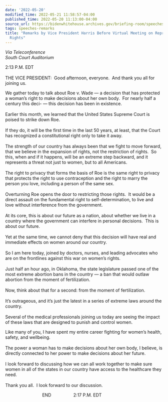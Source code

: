 ```yaml
---
date: '2022-05-20'
modified_time: 2022-05-21 11:58:57-04:00
published_time: 2022-05-20 11:13:00-04:00
source_url: https://bidenwhitehouse.archives.gov/briefing-room/speeches-remarks/2022/05/20/remarks-by-vice-president-harris-before-virtual-meeting-on-reproductive-rights/
tags: speeches-remarks
title: "Remarks by Vice President Harris Before Virtual Meeting on Reproductive\_\
  Rights"
---
```

 
*Via Teleconference  
*South Court Auditorium**

2:13 P.M. EDT  
   
THE VICE PRESIDENT:  Good afternoon, everyone.  And thank you all for
joining us.   
  
We gather today to talk about Roe v. Wade — a decision that has
protected a woman’s right to make decisions about her own body.  For
nearly half a century this deci- — this decision has been in
existence.  
   
Earlier this month, we learned that the United States Supreme Court is
poised to strike down Roe.  
   
If they do, it will be the first time in the last 50 years, at least,
that the Court has recognized a constitutional right only to take it
away.  
   
The strength of our country has always been that we fight to move
forward, that we believe in the expansion of rights, not the restriction
of rights.  So this, when and if it happens, will be an extreme step
backward, and it represents a threat not just to women, but to all
Americans.  
   
The right to privacy that forms the basis of Roe is the same right to
privacy that protects the right to use contraception and the right to
marry the person you love, including a person of the same sex.  
   
Overturning Roe opens the door to restricting those rights.  It would be
a direct assault on the fundamental right to self-determination, to live
and love without interference from the government.  
   
At its core, this is about our future as a nation, about whether we live
in a country where the government can interfere in personal decisions. 
This is about our future.  
   
Yet at the same time, we cannot deny that this decision will have real
and immediate effects on women around our country.  
   
So I am here today, joined by doctors, nurses, and leading advocates who
are on the frontlines against this war on women’s rights.  
   
Just half an hour ago, in Oklahoma, the state legislature passed one of
the most extreme abortion bans in the country — a ban that would outlaw
abortion from the moment of fertilization.  
   
Now, think about that for a second: from the moment of fertilization.  
   
It’s outrageous, and it’s just the latest in a series of extreme laws
around the country.  
   
Several of the medical professionals joining us today are seeing the
impact of these laws that are designed to punish and control women.  
  
Like many of you, I have spent my entire career fighting for women’s
health, safety, and wellbeing.  
   
The power a woman has to make decisions about her own body, I believe,
is directly connected to her power to make decisions about her future.  
   
I look forward to discussing how we can all work together to make sure
women in all of the states in our country have access to the healthcare
they need.  
   
Thank you all.  I look forward to our discussion.  
  
                              END                  2:17 P.M. EDT
